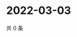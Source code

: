 # 2022-03-03

共 0 条

<!-- BEGIN WEIBO -->
<!-- 最后更新时间 Thu Mar 03 2022 05:09:38 GMT+0800 (China Standard Time) -->

<!-- END WEIBO -->
